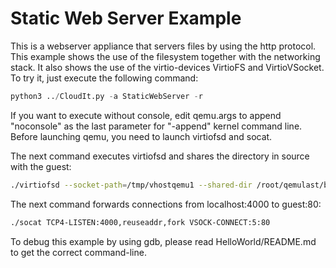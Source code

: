 # Static Web Server Example
This is a webserver appliance that servers files by using the http protocol. This example shows the use of the filesystem together with the networking stack. It also shows the use of the virtio-devices VirtioFS and VirtioVSocket. To try it, just execute the following command:
```python
python3 ../CloudIt.py -a StaticWebServer -r
```
If you want to execute without console, edit qemu.args to append "noconsole" as the last parameter for "-append" kernel command line. Before launching qemu, you need to launch virtiofsd and socat.

The next command executes virtiofsd and shares the directory in source with the guest:

```bash
./virtiofsd --socket-path=/tmp/vhostqemu1 --shared-dir /root/qemulast/build/testdir/
```
The next command forwards connections from localhost:4000 to guest:80:

```bash
./socat TCP4-LISTEN:4000,reuseaddr,fork VSOCK-CONNECT:5:80
```
To debug this example by using gdb, please read HelloWorld/README.md to get the correct command-line.

